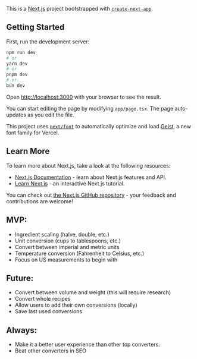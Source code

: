 This is a [Next.js](https://nextjs.org) project bootstrapped with [`create-next-app`](https://nextjs.org/docs/app/api-reference/cli/create-next-app).

## Getting Started

First, run the development server:

```bash
npm run dev
# or
yarn dev
# or
pnpm dev
# or
bun dev
```

Open [http://localhost:3000](http://localhost:3000) with your browser to see the result.

You can start editing the page by modifying `app/page.tsx`. The page auto-updates as you edit the file.

This project uses [`next/font`](https://nextjs.org/docs/app/building-your-application/optimizing/fonts) to automatically optimize and load [Geist](https://vercel.com/font), a new font family for Vercel.

## Learn More

To learn more about Next.js, take a look at the following resources:

- [Next.js Documentation](https://nextjs.org/docs) - learn about Next.js features and API.
- [Learn Next.js](https://nextjs.org/learn) - an interactive Next.js tutorial.

You can check out [the Next.js GitHub repository](https://github.com/vercel/next.js) - your feedback and contributions are welcome!

## MVP:

 - Ingredient scaling (halve, double, etc.)
 - Unit conversion (cups to tablespoons, etc.)
 - Convert between imperial and metric units
 - Temperature conversion (Fahrenheit to Celsius, etc.)
 - Focus on US measurements to begin with

## Future:

 - Convert between volume and weight (this will require research)
 - Convert whole recipes
 - Allow users to add their own conversions (locally)
 - Save last used conversions

## Always:

 - Make it a better user experience than other top converters.
 - Beat other converters in SEO

